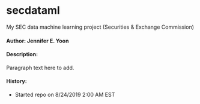 # secdataml  
My SEC data machine learning project (Securities &amp; Exchange Commission)  

#### Author: Jennifer E. Yoon  

#### Description:  

Paragraph text here to add.  


#### History:  

 * Started repo on 8/24/2019 2:00 AM EST  
 
